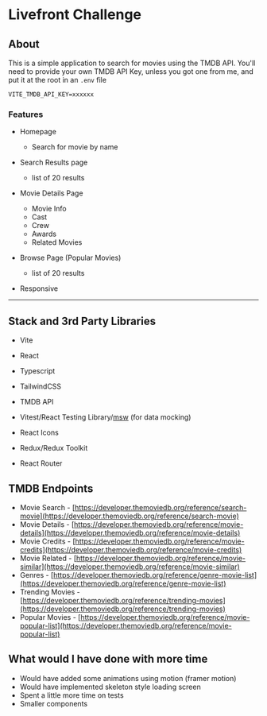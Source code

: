 # Livefront Challenge

## About

This is a simple application to search for movies using the TMDB API. You'll need to provide your own TMDB API Key, unless you got one from me, and put it at the root in an `.env` file

```
VITE_TMDB_API_KEY=xxxxxx
```

### Features

- Homepage
  - Search for movie by name
- Search Results page
  - list of 20 results
- Movie Details Page
  - Movie Info
  - Cast
  - Crew
  - Awards
  - Related Movies
- Browse Page (Popular Movies)

  - list of 20 results

- Responsive

---

## Stack and 3rd Party Libraries

- Vite
- React
- Typescript
- TailwindCSS
- TMDB API
- Vitest/React Testing Library/[msw](https://mswjs.io/) (for data mocking)

- React Icons
- Redux/Redux Toolkit
- React Router

## TMDB Endpoints

- Movie Search - [https://developer.themoviedb.org/reference/search-movie](https://developer.themoviedb.org/reference/search-movie)
- Movie Details - [https://developer.themoviedb.org/reference/movie-details](https://developer.themoviedb.org/reference/movie-details)
- Movie Credits - [https://developer.themoviedb.org/reference/movie-credits](https://developer.themoviedb.org/reference/movie-credits)
- Movie Related - [https://developer.themoviedb.org/reference/movie-similar](https://developer.themoviedb.org/reference/movie-similar)
- Genres - [https://developer.themoviedb.org/reference/genre-movie-list](https://developer.themoviedb.org/reference/genre-movie-list)
- Trending Movies - [https://developer.themoviedb.org/reference/trending-movies](https://developer.themoviedb.org/reference/trending-movies)
- Popular Movies - [https://developer.themoviedb.org/reference/movie-popular-list](https://developer.themoviedb.org/reference/movie-popular-list)

## What would I have done with more time

- Would have added some animations using motion (framer motion)
- Would have implemented skeleton style loading screen
- Spent a little more time on tests
- Smaller components
